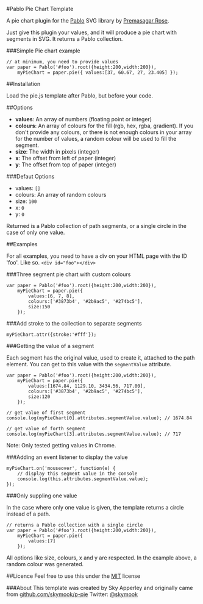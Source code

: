 #Pablo Pie Chart Template

A pie chart plugin for the [Pablo](http://pablojs.com/) SVG library by [Premasagar Rose](http://github.com/premasagar).

Just give this plugin your values, and it will produce a pie chart with segments in SVG. It returns a Pablo collection.

###Simple Pie chart example

	// at minimum, you need to provide values
	var paper = Pablo('#foo').root({height:200,width:200}),
		myPieChart = paper.pie({ values:[37, 60.67, 27, 23.405] });

##Installation

Load the pie.js template after Pablo, but before your code.

##Options

* **values**: An array of numbers (floating point or integer)
* **colours**: An array of colours for the fill (rgb, hex, rgba, gradient). If you don't provide any colours, or there is not enough colours in your array for the number of values, a random colour will be used to fill the segment.
* **size**: The width in pixels (integer)
* **x**: The offset from left of paper (integer)
* **y**: The offset from top of paper (integer)

###Defaut Options

* values: `[]`
* colours: An array of random colours
* size: `100`
* x: `0`
* y: `0`

Returned is a Pablo collection of path segments, or a single circle in the case of only one value.

##Examples

For all examples, you need to have a div on your HTML page with the ID 'foo'. Like so.
	`<div id="foo"></div>`

###Three segment pie chart with custom colours

	var paper = Pablo('#foo').root({height:200,width:200}),
		myPieChart = paper.pie({
			values:[6, 7, 8],
			colours:['#3873b4', '#2b9ac5', '#274bc5'],
			size:150
		});

###Add stroke to the collection to separate segments

	myPieChart.attr({stroke:'#fff'});

###Getting the value of a segment

Each segment has the original value, used to create it, attached to the path element. You can get to this value with the `segmentValue` attribute.
	
	var paper = Pablo('#foo').root({height:200,width:200}),
		myPieChart = paper.pie({
			values:[1674.84, 1129.10, 3434.56, 717.00],
			colours:['#3873b4', '#2b9ac5', '#274bc5'],
			size:120
		});

	// get value of first segment
	console.log(myPieChart[0].attributes.segmentValue.value); // 1674.84

	// get value of forth segment
	console.log(myPieChart[3].attributes.segmentValue.value); // 717

Note: Only tested getting values in Chrome.

###Adding an event listener to display the value

	myPieChart.on('mouseover', function(e) {
		// display this segment value in the console
		console.log(this.attributes.segmentValue.value);
	});

###Only suppling one value

In the case where only one value is given, the template returns a circle instead of a path.

	// returns a Pablo collection with a single circle
	var paper = Pablo('#foo').root({height:200,width:200}),
		myPieChart = paper.pie({
			values:[7]
		});

All options like size, colours, x and y are respected. In the example above, a random colour was generated.

##Licence
Feel free to use this under the [MIT](http://opensource.org/licenses/mit-license.php) license

###About
This template was created by Sky Apperley and originally came from [github.com/skymook/p-pie](http://github.com/skymook/p-pie)
Twitter: [@skymook](http://twitter.com/skymook)

